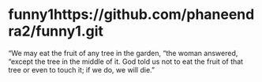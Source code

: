 # funny1https://github.com/phaneendra2/funny1.git
“We may eat the fruit of any tree in the garden, “the woman answered, “except the tree in the middle of it. God told us not to eat the fruit of that tree or even to touch it; if we do, we will die.”
